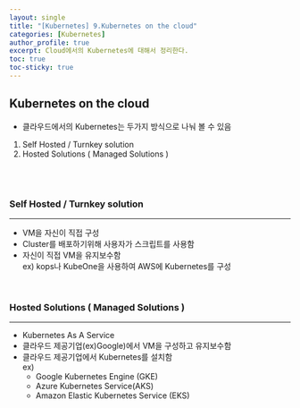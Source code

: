 ```yaml
---
layout: single
title: "[Kubernetes] 9.Kubernetes on the cloud"
categories: [Kubernetes]
author_profile: true
excerpt: Cloud에서의 Kubernetes에 대해서 정리한다.
toc: true
toc-sticky: true
---
```


## Kubernetes on the cloud

- 클라우드에서의 Kubernetes는 두가지 방식으로 나눠 볼 수 있음
1. Self Hosted / Turnkey solution
2. Hosted Solutions ( Managed Solutions )

<br>
<br>

### Self Hosted / Turnkey solution
---------------------
- VM을 자신이 직접 구성
- Cluster를 배포하기위해 사용자가 스크립트를 사용함
- 자신이 직접 VM을 유지보수함<br>
ex) kops나 KubeOne을 사용하여 AWS에 Kubernetes를 구성

<br>

### Hosted Solutions ( Managed Solutions )
---------------------
- Kubernetes As A Service
- 클라우드 제공기업(ex)Google)에서 VM을 구성하고 유지보수함
- 클라우드 제공기업에서 Kubernetes를 설치함<br>
ex) 
    - Google Kubernetes Engine (GKE)
    - Azure Kubernetes Service(AKS)
    - Amazon Elastic Kubernetes Service (EKS)
